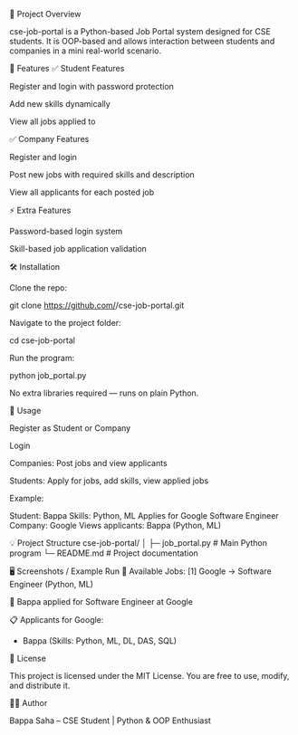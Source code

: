 🎯 Project Overview

cse-job-portal is a Python-based Job Portal system designed for CSE students.
It is OOP-based and allows interaction between students and companies in a mini real-world scenario.

🚀 Features
✅ Student Features

Register and login with password protection

Add new skills dynamically

View all jobs applied to

✅ Company Features

Register and login

Post new jobs with required skills and description

View all applicants for each posted job

⚡ Extra Features

Password-based login system

Skill-based job application validation

🛠️ Installation

Clone the repo:

git clone https://github.com/<your-username>/cse-job-portal.git


Navigate to the project folder:

cd cse-job-portal


Run the program:

python job_portal.py


No extra libraries required — runs on plain Python.

📝 Usage

Register as Student or Company

Login

Companies: Post jobs and view applicants

Students: Apply for jobs, add skills, view applied jobs

Example:

Student: Bappa
Skills: Python, ML
Applies for Google Software Engineer
Company: Google
Views applicants: Bappa (Python, ML)

💡 Project Structure
cse-job-portal/
│
├─ job_portal.py       # Main Python program
└─ README.md           # Project documentation

🖥️ Screenshots / Example Run
📌 Available Jobs:
[1] Google → Software Engineer (Python, ML)

🎉 Bappa applied for Software Engineer at Google

📋 Applicants for Google:
- Bappa (Skills: Python, ML, DL, DAS, SQL)

📜 License

This project is licensed under the MIT License.
You are free to use, modify, and distribute it.

👨‍💻 Author

Bappa Saha – CSE Student | Python & OOP Enthusiast
